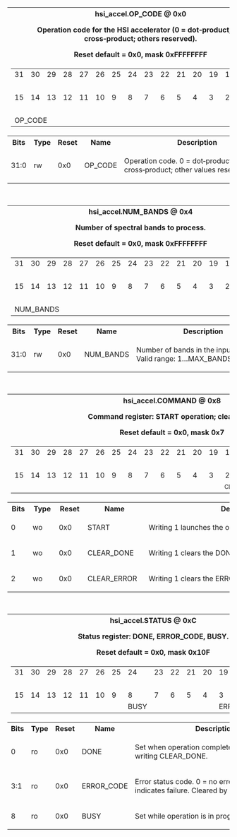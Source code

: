 <!-- hsi_accel_registers.md -->

<table class="regdef" id="Reg_opcode">
  <tr>
    <th class="regdef" colspan="5">
      <div>hsi_accel.OP_CODE @ 0x0</div>
      <div><p>Operation code for the HSI accelerator (0 = dot‑product; 1 = cross‑product; others reserved).</p></div>
      <div>Reset default = 0x0, mask 0xFFFFFFFF</div>
    </th>
  </tr>
  <tr>
    <td colspan="5">
      <table class="regpic">
        <tr>
          <td class="bitnum">31</td><td class="bitnum">30</td><td class="bitnum">29</td><td class="bitnum">28</td>
          <td class="bitnum">27</td><td class="bitnum">26</td><td class="bitnum">25</td><td class="bitnum">24</td>
          <td class="bitnum">23</td><td class="bitnum">22</td><td class="bitnum">21</td><td class="bitnum">20</td>
          <td class="bitnum">19</td><td class="bitnum">18</td><td class="bitnum">17</td><td class="bitnum">16</td>
        </tr>
        <tr><td class="unused" colspan="16">&nbsp;</td></tr>
        <tr>
          <td class="bitnum">15</td><td class="bitnum">14</td><td class="bitnum">13</td><td class="bitnum">12</td>
          <td class="bitnum">11</td><td class="bitnum">10</td><td class="bitnum">9</td><td class="bitnum">8</td>
          <td class="bitnum">7</td><td class="bitnum">6</td><td class="bitnum">5</td><td class="bitnum">4</td>
          <td class="bitnum">3</td><td class="bitnum">2</td><td class="bitnum">1</td><td class="bitnum">0</td>
        </tr>
        <tr><td class="unused" colspan="32">&nbsp;</td></tr>
        <tr><td class="fname" colspan="32">OP_CODE</td></tr>
      </table>
    </td>
  </tr>
  <tr>
    <th width="5%">Bits</th>
    <th width="5%">Type</th>
    <th width="5%">Reset</th>
    <th>Name</th>
    <th>Description</th>
  </tr>
  <tr>
    <td class="regbits">31:0</td>
    <td class="regperm">rw</td>
    <td class="regrv">0x0</td>
    <td class="regfn">OP_CODE</td>
    <td class="regde"><p>Operation code. 0 = dot‑product; 1 = cross‑product; other values reserved.</p></td>
  </tr>
</table>

<br>

<table class="regdef" id="Reg_num_bands">
  <tr>
    <th class="regdef" colspan="5">
      <div>hsi_accel.NUM_BANDS @ 0x4</div>
      <div><p>Number of spectral bands to process.</p></div>
      <div>Reset default = 0x0, mask 0xFFFFFFFF</div>
    </th>
  </tr>
  <tr>
    <td colspan="5">
      <table class="regpic">
        <tr>
          <td class="bitnum">31</td><td class="bitnum">30</td><td class="bitnum">29</td><td class="bitnum">28</td>
          <td class="bitnum">27</td><td class="bitnum">26</td><td class="bitnum">25</td><td class="bitnum">24</td>
          <td class="bitnum">23</td><td class="bitnum">22</td><td class="bitnum">21</td><td class="bitnum">20</td>
          <td class="bitnum">19</td><td class="bitnum">18</td><td class="bitnum">17</td><td class="bitnum">16</td>
        </tr>
        <tr><td class="unused" colspan="16">&nbsp;</td></tr>
        <tr>
          <td class="bitnum">15</td><td class="bitnum">14</td><td class="bitnum">13</td><td class="bitnum">12</td>
          <td class="bitnum">11</td><td class="bitnum">10</td><td class="bitnum">9</td><td class="bitnum">8</td>
          <td class="bitnum">7</td><td class="bitnum">6</td><td class="bitnum">5</td><td class="bitnum">4</td>
          <td class="bitnum">3</td><td class="bitnum">2</td><td class="bitnum">1</td><td class="bitnum">0</td>
        </tr>
        <tr><td class="unused" colspan="32">&nbsp;</td></tr>
        <tr><td class="fname" colspan="32">NUM_BANDS</td></tr>
      </table>
    </td>
  </tr>
  <tr>
    <th>Bits</th><th>Type</th><th>Reset</th><th>Name</th><th>Description</th>
  </tr>
  <tr>
    <td class="regbits">31:0</td>
    <td class="regperm">rw</td>
    <td class="regrv">0x0</td>
    <td class="regfn">NUM_BANDS</td>
    <td class="regde"><p>Number of bands in the input vectors. Valid range: 1…MAX_BANDS.</p></td>
  </tr>
</table>

<br>

<table class="regdef" id="Reg_command">
  <tr>
    <th class="regdef" colspan="5">
      <div>hsi_accel.COMMAND @ 0x8</div>
      <div><p>Command register: START operation; clear flags.</p></div>
      <div>Reset default = 0x0, mask 0x7</div>
    </th>
  </tr>
  <tr>
    <td colspan="5">
      <table class="regpic">
        <tr>
          <td class="bitnum">31</td><td class="bitnum">30</td><td class="bitnum">29</td><td class="bitnum">28</td>
          <td class="bitnum">27</td><td class="bitnum">26</td><td class="bitnum">25</td><td class="bitnum">24</td>
          <td class="bitnum">23</td><td class="bitnum">22</td><td class="bitnum">21</td><td class="bitnum">20</td>
          <td class="bitnum">19</td><td class="bitnum">18</td><td class="bitnum">17</td><td class="bitnum">16</td>
        </tr>
        <tr><td class="unused" colspan="16">&nbsp;</td></tr>
        <tr>
          <td class="bitnum">15</td><td class="bitnum">14</td><td class="bitnum">13</td><td class="bitnum">12</td>
          <td class="bitnum">11</td><td class="bitnum">10</td><td class="bitnum">9</td><td class="bitnum">8</td>
          <td class="bitnum">7</td><td class="bitnum">6</td><td class="bitnum">5</td><td class="bitnum">4</td>
          <td class="bitnum">3</td><td class="bitnum">2</td><td class="bitnum">1</td><td class="bitnum">0</td>
        </tr>
        <tr><td class="unused" colspan="13">&nbsp;</td>
            <td class="fname" colspan="1" style="font-size:80%;">CLEAR_ERROR</td>
            <td class="fname" colspan="1" style="font-size:80%;">CLEAR_DONE</td>
            <td class="fname" colspan="1" style="font-size:80%;">START</td>
        </tr>
      </table>
    </td>
  </tr>
  <tr>
    <th>Bits</th><th>Type</th><th>Reset</th><th>Name</th><th>Description</th>
  </tr>
  <tr>
    <td class="regbits">0</td><td class="regperm">wo</td><td class="regrv">0x0</td>
    <td class="regfn">START</td>
    <td class="regde"><p>Writing 1 launches the operation. Self-clears.</p></td>
  </tr>
  <tr>
    <td class="regbits">1</td><td class="regperm">wo</td><td class="regrv">0x0</td>
    <td class="regfn">CLEAR_DONE</td>
    <td class="regde"><p>Writing 1 clears the DONE flag. Self-clears.</p></td>
  </tr>
  <tr>
    <td class="regbits">2</td><td class="regperm">wo</td><td class="regrv">0x0</td>
    <td class="regfn">CLEAR_ERROR</td>
    <td class="regde"><p>Writing 1 clears the ERROR_CODE bits. Self-clears.</p></td>
  </tr>
</table>

<br>

<table class="regdef" id="Reg_status">
  <tr>
    <th class="regdef" colspan="5">
      <div>hsi_accel.STATUS @ 0xC</div>
      <div><p>Status register: DONE, ERROR_CODE, BUSY.</p></div>
      <div>Reset default = 0x0, mask 0x10F</div>
    </th>
  </tr>
  <tr>
    <td colspan="5">
      <table class="regpic">
        <tr>
          <td class="bitnum">31</td><td class="bitnum">30</td><td class="bitnum">29</td><td class="bitnum">28</td>
          <td class="bitnum">27</td><td class="bitnum">26</td><td class="bitnum">25</td><td class="bitnum">24</td>
          <td class="bitnum">23</td><td class="bitnum">22</td><td class="bitnum">21</td><td class="bitnum">20</td>
          <td class="bitnum">19</td><td class="bitnum">18</td><td class="bitnum">17</td><td class="bitnum">16</td>
        </tr>
        <tr><td class="unused" colspan="16">&nbsp;</td></tr>
        <tr>
          <td class="bitnum">15</td><td class="bitnum">14</td><td class="bitnum">13</td><td class="bitnum">12</td>
          <td class="bitnum">11</td><td class="bitnum">10</td><td class="bitnum">9</td><td class="bitnum">8</td>
          <td class="bitnum">7</td><td class="bitnum">6</td><td class="bitnum">5</td><td class="bitnum">4</td>
          <td class="bitnum">3</td><td class="bitnum">2</td><td class="bitnum">1</td><td class="bitnum">0</td>
        </tr>
        <tr><td class="unused" colspan="7">&nbsp;</td>
            <td class="fname" colspan="1">BUSY</td>
            <td class="unused" colspan="4">&nbsp;</td>
            <td class="fname" colspan="3">ERROR_CODE</td>
            <td class="fname" colspan="1">DONE</td>
        </tr>
      </table>
    </td>
  </tr>
  <tr>
    <th>Bits</th><th>Type</th><th>Reset</th><th>Name</th><th>Description</th>
  </tr>
  <tr>
    <td class="regbits">0</td><td class="regperm">ro</td><td class="regrv">0x0</td>
    <td class="regfn">DONE</td>
    <td class="regde"><p>Set when operation completes. Cleared by writing CLEAR_DONE.</p></td>
  </tr>
  <tr>
    <td class="regbits">3:1</td><td class="regperm">ro</td><td class="regrv">0x0</td>
    <td class="regfn">ERROR_CODE</td>
    <td class="regde"><p>Error status code. 0 = no error; nonzero indicates failure. Cleared by CLEAR_ERROR.</p></td>
  </tr>
  <tr>
    <td class="regbits">8</td><td class="regperm">ro</td><td class="regrv">0x0</td>
    <td class="regfn">BUSY</td>
    <td class="regde"><p>Set while operation is in progress.</p></td>
  </tr>
</table>
